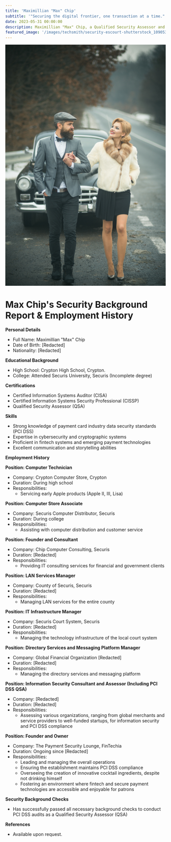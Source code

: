 ```yaml
---
title: 'Maximillian "Max" Chip'
subtitle: '"Securing the digital frontier, one transaction at a time."'
date: 2023-05-31 00:00:00
description: Maximillian "Max" Chip, a Qualified Security Assessor and fintech aficionado, "Securing the digital frontier, one transaction at a time."
featured_image: '/images/techsmith/security-escourt-shutterstock_1090535255.jpg'
---
```


![](/images/techsmith/security-escourt-shutterstock_1090535255.jpg)

# Max Chip's Security Background Report & Employment History

**Personal Details**
- Full Name: Maximillian "Max" Chip
- Date of Birth: [Redacted]
- Nationality: [Redacted]

**Educational Background**
- High School: Crypton High School, Crypton.
- College: Attended Securis University, Securis (Incomplete degree)

**Certifications**
- Certified Information Systems Auditor (CISA)
- Certified Information Systems Security Professional (CISSP)
- Qualified Security Assessor (QSA)

**Skills**
- Strong knowledge of payment card industry data security standards (PCI DSS)
- Expertise in cybersecurity and cryptographic systems
- Proficient in fintech systems and emerging payment technologies
- Excellent communication and storytelling abilities

**Employment History**

**Position: Computer Technician**
- Company: Crypton Computer Store, Crypton
- Duration: During high school
- Responsibilities: 
   - Servicing early Apple products (Apple II, III, Lisa)

**Position: Computer Store Associate**
- Company: Securis Computer Distributor, Securis
- Duration: During college
- Responsibilities:
   - Assisting with computer distribution and customer service

**Position: Founder and Consultant**
- Company: Chip Computer Consulting, Securis
- Duration: [Redacted]
- Responsibilities:
   - Providing IT consulting services for financial and government clients

**Position: LAN Services Manager**
- Company: County of Securis, Securis
- Duration: [Redacted]
- Responsibilities:
   - Managing LAN services for the entire county

**Position: IT Infrastructure Manager**
- Company: Securis Court System, Securis
- Duration: [Redacted]
- Responsibilities:
   - Managing the technology infrastructure of the local court system

**Position: Directory Services and Messaging Platform Manager**
- Company: Global Financial Organization [Redacted]
- Duration: [Redacted]
- Responsibilities:
   - Managing the directory services and messaging platform

**Position: Information Security Consultant and Assessor (Including PCI DSS QSA)**
- Company: [Redacted]
- Duration: [Redacted]
- Responsibilities:
   - Assessing various organizations, ranging from global merchants and service providers to well-funded startups, for information security and PCI DSS compliance

**Position: Founder and Owner**
- Company: The Payment Security Lounge, FinTechia
- Duration: Ongoing since [Redacted]
- Responsibilities:
   - Leading and managing the overall operations
   - Ensuring the establishment maintains PCI DSS compliance
   - Overseeing the creation of innovative cocktail ingredients, despite not drinking himself
   - Fostering an environment where fintech and secure payment technologies are accessible and enjoyable for patrons

**Security Background Checks**
- Has successfully passed all necessary background checks to conduct PCI DSS audits as a Qualified Security Assessor (QSA)

**References**
- Available upon request.
